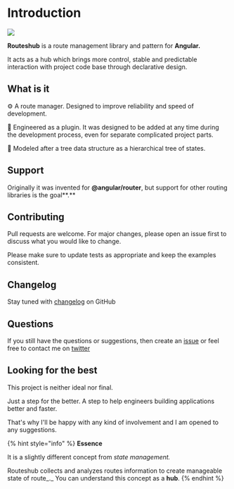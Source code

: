 # Introduction

![](.gitbook/assets/icon_origin_225x225.png)

**Routeshub** is a route management library and pattern for **Angular.**

It acts as a hub which brings more control, stable and predictable interaction with project code base through declarative design.

## What is it

⚙ A route manager. Designed to improve reliability and speed of development.

🔩 Engineered as a plugin. It was designed to be added at any time during the development process, even for separate complicated project parts.

🔧 Modeled after a tree data structure as a hierarchical tree of states. 

## Support

Originally it was invented for **@angular/router**, but support for other routing libraries is the goal**.**

## **Contributing**

Pull requests are welcome. For major changes, please open an issue first to discuss what you would like to change.

Please make sure to update tests as appropriate and keep the examples consistent.

## **Changelog**

Stay tuned with [changelog](https://github.com/maktarsis/routeshub/blob/master/CHANGELOG.md) on GitHub

## Questions

If you still have the questions or suggestions, then create an [issue](https://github.com/maktarsis/routeshub/issues)  or feel free to contact me on [twitter](https://twitter.com/maktarsis)

## Looking for the best

This project is neither ideal nor final.

Just a step for the better. A step to help engineers building applications better and faster.

That's why I'll be happy with any kind of involvement and I am opened to any suggestions.

{% hint style="info" %}
**Essence**

It is a slightly different concept from _state management._

Routeshub collects and analyzes routes information to create manageable state of route_._ You can understand this concept as a **hub**.
{% endhint %}

